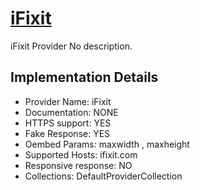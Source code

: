 # [iFixit](https://ifixt.com)

iFixit Provider
No description.

## Implementation Details

- Provider
Name: iFixit
- Documentation: NONE
- HTTPS support: YES
- Fake Response: YES
- Oembed Params: maxwidth , maxheight
- Supported Hosts: ifixit.com
- Responsive response: NO
- Collections: DefaultProviderCollection


